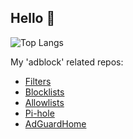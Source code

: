 ## Hello 👋


<!-- 
![systemjargon's GitHub stats](https://github-readme-stats.vercel.app/api?username=systemjargon&show_icons=true&border_radius=40&theme=cobalt) 

-->

![Top Langs](https://github-readme-stats.vercel.app/api/top-langs/?username=systemjargon&show_icons=true&langs_count=5&border_radius=40&theme=cobalt)
<!-- 

![Jokes Card](https://readme-jokes.vercel.app/api)

----


Recently updated:

[![Readme Card](https://github-readme-stats.vercel.app/api/pin/?username=systemjargon&repo=filters&theme=cobalt)]()

-->

My 'adblock' related repos:

* [Filters](https://github.com/systemjargon/filters)
* [Blocklists](https://github.com/systemjargon/blocklists)
* [Allowlists](https://github.com/systemjargon/allowlists)
* [Pi-hole](https://github.com/systemjargon/pi-hole)
* [AdGuardHome](https://github.com/systemjargon/adguardhome)

<!-- 

----




[![Readme Card](https://github-readme-stats.vercel.app/api/pin/?username=systemjargon&repo=unifi-udm-udr&theme=cobalt)](https://github.com/systemjargon/unifi-udm-udr)


[![Readme Card](https://github-readme-stats.vercel.app/api/pin/?username=systemjargon&repo=unifi-usg&theme=cobalt)](https://github.com/systemjargon/unifi-usg)

-->






